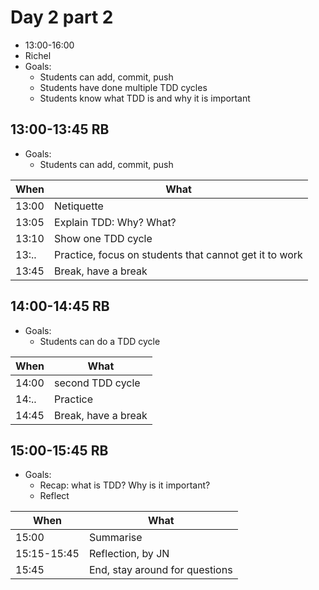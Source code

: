 # Day 2 part 2

 * 13:00-16:00
 * Richel
 * Goals: 
   * Students can add, commit, push
   * Students have done multiple TDD cycles
   * Students know what TDD is and why it is important

## 13:00-13:45 RB

 * Goals: 
   * Students can add, commit, push

When |What
-----|-------------------------
13:00|Netiquette
13:05|Explain TDD: Why? What? 
13:10|Show one TDD cycle
13:..|Practice, focus on students that cannot get it to work
13:45|Break, have a break

## 14:00-14:45 RB

 * Goals: 
   * Students can do a TDD cycle

When |What
-----|-------------------------
14:00|second TDD cycle
14:..|Practice
14:45|Break, have a break

## 15:00-15:45 RB

 * Goals: 
   * Recap: what is TDD? Why is it important?
   * Reflect

When       |What
-----------|-------------------------
15:00      |Summarise
15:15-15:45|Reflection, by JN
15:45      |End, stay around for questions

